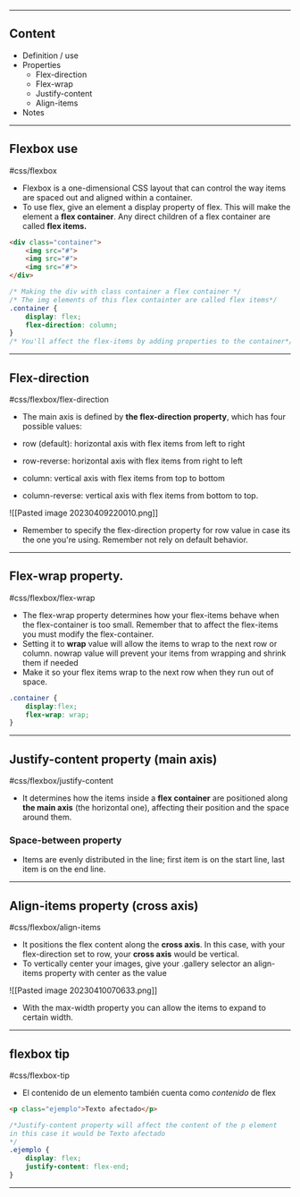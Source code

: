 <hr>

## Content

- Definition / use
- Properties
	- Flex-direction
	- Flex-wrap
	- Justify-content
	- Align-items
- Notes

<hr>

## Flexbox use
#css/flexbox

- Flexbox is a one-dimensional CSS layout that can control the way items are spaced out and aligned within a container.
- To use flex, give an element a display property of flex. This will make the element a **flex container**. Any direct children of a flex container are called **flex items.**

```html
<div class="container">
	<img src="#">
	<img src="#">
	<img src="#">
</div>
```

```css
/* Making the div with class container a flex container */
/* The img elements of this flex containter are called flex items*/
.container {
	display: flex;
	flex-direction: column;
}
/* You'll affect the flex-items by adding properties to the container*/
```

<hr>


## Flex-direction
#css/flexbox/flex-direction

- The main axis is defined by **the flex-direction property**, which has four possible values:

 - row (default): horizontal axis with flex items from left to right 
 - row-reverse: horizontal axis with flex items from right to left
 - column: vertical axis with flex items from top to bottom
 - column-reverse: vertical axis with flex items from bottom to top.
 
![[Pasted image 20230409220010.png]]
- Remember to specify the flex-direction property for row value in case its the one you're using. Remember not rely on default behavior.

<hr>

## Flex-wrap property.
#css/flexbox/flex-wrap 

- The flex-wrap property determines how your flex-items behave when the flex-container is too small. Remember that to affect the flex-items you must modify the flex-container.
- Setting it to **wrap** value will allow the items to wrap to the next row or column. nowrap value will prevent your items from wrapping and shrink them if needed
- Make it so your flex items wrap to the next row when they run out of space.

```css
.container {
	display:flex; 
	flex-wrap: wrap;
}
```

<hr>


## Justify-content property (main axis)
#css/flexbox/justify-content

- It determines how the items inside a **flex container** are positioned along **the main axis** (the horizontal one), affecting their position and the space around them.

### Space-between property
- Items are evenly distributed in the line; first item is on the start line, last item is on the end line. 

<hr>


## Align-items property (cross axis)
#css/flexbox/align-items

- It positions the flex content along the **cross axis**. In this case, with your flex-direction set to row, your **cross axis** would be vertical.
- To vertically center your images, give your .gallery selector an align-items property with center as the value

![[Pasted image 20230410070633.png]]

- With the max-width property you can allow the items to expand to certain width.

<hr>

## flexbox tip
#css/flexbox-tip

- El contenido de un elemento también cuenta como *contenido* de flex

```html
<p class="ejemplo">Texto afectado</p>
```

```css
/*Justify-content property will affect the content of the p element
in this case it would be Texto afectado
*/
.ejemplo {
	display: flex;
	justify-content: flex-end;
}
```

<hr>

